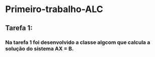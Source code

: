 # Primeiro-trabalho-ALC
## Tarefa 1:
### Na tarefa 1 foi desenvolvido a classe algcom que calcula a solução do sistema AX = B.